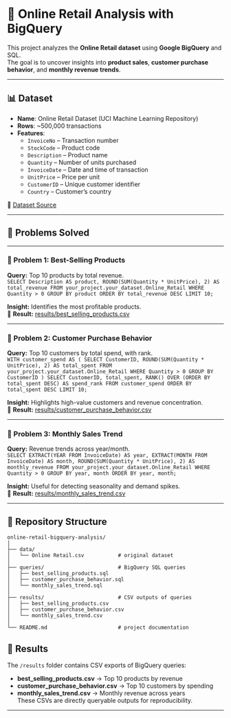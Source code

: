 
# 🛒 Online Retail Analysis with BigQuery

This project analyzes the **Online Retail dataset** using **Google BigQuery** and SQL.  
The goal is to uncover insights into **product sales**, **customer purchase behavior**, and **monthly revenue trends**.  

---

## 📊 Dataset
- **Name**: Online Retail Dataset (UCI Machine Learning Repository)  
- **Rows**: ~500,000 transactions  
- **Features**:  
  - `InvoiceNo` – Transaction number  
  - `StockCode` – Product code  
  - `Description` – Product name  
  - `Quantity` – Number of units purchased  
  - `InvoiceDate` – Date and time of transaction  
  - `UnitPrice` – Price per unit  
  - `CustomerID` – Unique customer identifier  
  - `Country` – Customer’s country  

📌 [Dataset Source](https://archive.ics.uci.edu/ml/datasets/online+retail)   

---

## 🚀 Problems Solved

---

### 🔹 Problem 1: Best-Selling Products
**Query:** Top 10 products by total revenue.  
`SELECT Description AS product, ROUND(SUM(Quantity * UnitPrice), 2) AS total_revenue FROM your_project.your_dataset.Online_Retail WHERE Quantity > 0 GROUP BY product ORDER BY total_revenue DESC LIMIT 10;`

**Insight:** Identifies the most profitable products.  
📂 **Result:** [results/best_selling_products.csv](results/best_selling_products.csv)  

---

### 🔹 Problem 2: Customer Purchase Behavior
**Query:** Top 10 customers by total spend, with rank.  
`WITH customer_spend AS ( SELECT CustomerID, ROUND(SUM(Quantity * UnitPrice), 2) AS total_spent FROM your_project.your_dataset.Online_Retail WHERE Quantity > 0 GROUP BY CustomerID ) SELECT CustomerID, total_spent, RANK() OVER (ORDER BY total_spent DESC) AS spend_rank FROM customer_spend ORDER BY total_spent DESC LIMIT 10;`

**Insight:** Highlights high-value customers and revenue concentration.  
📂 **Result:** [results/customer_purchase_behavior.csv](results/customer_purchase_behavior.csv)  

---

### 🔹 Problem 3: Monthly Sales Trend
**Query:** Revenue trends across year/month.  
`SELECT EXTRACT(YEAR FROM InvoiceDate) AS year, EXTRACT(MONTH FROM InvoiceDate) AS month, ROUND(SUM(Quantity * UnitPrice), 2) AS monthly_revenue FROM your_project.your_dataset.Online_Retail WHERE Quantity > 0 GROUP BY year, month ORDER BY year, month;`

**Insight:** Useful for detecting seasonality and demand spikes.  
📂 **Result:** [results/monthly_sales_trend.csv](results/monthly_sales_trend.csv)  

---

## 📂 Repository Structure
```
online-retail-bigquery-analysis/
│
├── data/
│   └── Online Retail.csv           # original dataset 
│
├── queries/                        # BigQuery SQL queries
│   ├── best_selling_products.sql
│   ├── customer_purchase_behavior.sql
│   └── monthly_sales_trend.sql
│
├── results/                        # CSV outputs of queries
│   ├── best_selling_products.csv
│   ├── customer_purchase_behavior.csv
│   └── monthly_sales_trend.csv
│
└── README.md                       # project documentation

```

## 📂 Results

The `/results` folder contains CSV exports of BigQuery queries:  

- **best_selling_products.csv** → Top 10 products by revenue  
- **customer_purchase_behavior.csv** → Top 10 customers by spending  
- **monthly_sales_trend.csv** → Monthly revenue across years  
These CSVs are directly queryable outputs for reproducibility. 
----
